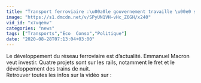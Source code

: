 ```yaml
---
title: "Transport ferroviaire :\u00a0le gouvernement travaille \u00e0 sa relance"
image: "https://s1.dmcdn.net/v/SPyUN1VH-vHc_Z6GH/x240"
vid_id: "x7vqemv"
categories: "news"
tags: ["Transports","Eco  Conso","Politique"]
date: "2020-08-28T07:13:04+03:00"
---
```

Le développement du réseau ferroviaire est d’actualité. Emmanuel Macron veut investir. Quatre projets sont sur les rails, notamment le fret et le développement des trains de nuit.  <br>Retrouver toutes les infos sur la vidéo sur : 

